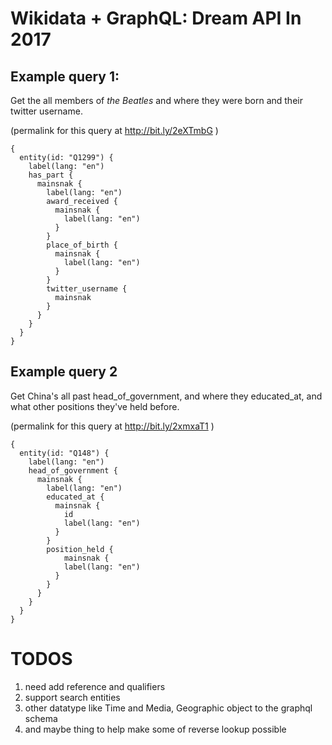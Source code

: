 # Wikidata + GraphQL: Dream API In 2017

## Example query 1:

Get the all members of _the Beatles_  and where they were born and their twitter username.

(permalink for this query at http://bit.ly/2eXTmbG )

```
{
  entity(id: "Q1299") {
    label(lang: "en")
    has_part {
      mainsnak {
        label(lang: "en")
        award_received {
          mainsnak {
            label(lang: "en")
          }
        }
        place_of_birth {
          mainsnak {
            label(lang: "en")
          }
        }
        twitter_username {
          mainsnak
        }
      }
    }
  }
}
```

## Example query 2

Get China's all past head_of_government,  and where they educated_at, and what other positions they've held before.

(permalink for this query at http://bit.ly/2xmxaT1 )

```
{
  entity(id: "Q148") {
    label(lang: "en")
    head_of_government {
      mainsnak {
        label(lang: "en")
        educated_at {
          mainsnak {
            id
            label(lang: "en")
          }
        }
        position_held {
         	mainsnak {
            label(lang: "en")
          }
        }
      }
    }
  }
}
```


# TODOS

1. need add reference and qualifiers
2. support search entities
3. other datatype like Time and Media, Geographic object to the graphql schema
4. and maybe thing to help make some of reverse lookup possible
